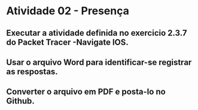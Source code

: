 # Atividade 02 - Presença
## Executar a atividade definida no exercicio 2.3.7 do Packet Tracer -Navigate IOS.
## Usar o arquivo Word para identificar-se registrar as respostas. 
## Converter o arquivo em PDF e posta-lo no Github.